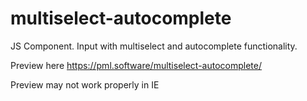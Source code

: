 # multiselect-autocomplete
JS Component. Input with multiselect and autocomplete functionality.

Preview here
https://pml.software/multiselect-autocomplete/

Preview may not work properly in IE
